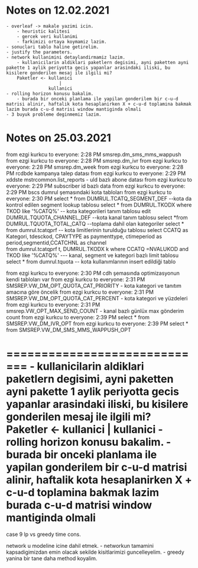 # Notes on 12.02.2021

    - overleaf -> makale yazimi icin.
        - heuristic kalitesi
        - gercek veri kullanimi
        - farkimizi ortaya koymamiz lazim.
    - sonuclari tablo haline getirelim.
    - justify the parameters.
    - network kullanimini detaylandirmamiz lazim.
        - kullanicilarin aldiklari paketlern degisimi, ayni paketten ayni pakette 1 aylik periyotta gecis yapanlar arasindaki iliski, bu kisilere gonderilen mesaj ile ilgili mi?
        Paketler <- kullanici
                        |
                    kullanici
    - rolling horizon konusu bakalim.
        - burada bir onceki planlama ile yapilan gonderilem bir c-u-d matrisi alinir, haftalik kota hesaplanirken X + c-u-d toplamina bakmak lazim burada c-u-d matrisi window mantiginda olmali
    - 3 buyuk probleme deginmemiz lazim.

# Notes on 25.03.2021
from ezgi kurkcu to everyone:    2:28 PM
smsrep.dm_sms_mms_wappush
from ezgi kurkcu to everyone:    2:28 PM
smsrep.dm_ivr
from ezgi kurkcu to everyone:    2:28 PM
smsrep.dm_week
from ezgi kurkcu to everyone:    2:28 PM
rcdbde kampanya talep datası
from ezgi kurkcu to everyone:    2:29 PM
xddste mstrcommon.list_reports - uld bazlı abone datası
from ezgi kurkcu to everyone:    2:29 PM
subscriber id bazlı data
from ezgi kurkcu to everyone:    2:29 PM
bscs dumrul şemasındaki kota tabloları
from ezgi kurkcu to everyone:    2:30 PM
select * from DUMRUL.TCATQ_SEGMENT_DEF --kota da kontrol edilen segment lookup tablosu
select * from DUMRUL.TKODX  where TKOD like '%CATQ%' -- kota kategorileri  tanım  tablosu
edit  DUMRUL.TQUOTA_CHANNEL_DEF --kota kanal  tanım tablosu
select *from DUMRUL.TQUOTA_TOTAL_CATQ --toplama dahil olan kategoriler
select *   from dumrul.tcatqprf  -- kota limitlerinin turulduğu  tablosu
select  CCATQ as Kategori, tdesckod, CPAYTYPE as paymenttype, ctimeperiod as period,segmentid,CCATCHNL as channel    
from dumrul.tcatqprf t,   DUMRUL.TKODX  k where CCATQ =NVALUKOD  and TKOD like '%CATQ%' --- kanal, segment ve kategori bazlı limit tablosu
select * from  dumrul.tquota -- kota kullanımlarının insert edildiği tablo

from ezgi kurkcu to everyone:    2:30 PM
cdh şemasında optimizasyonun kendi tabloları var
from ezgi kurkcu to everyone:    2:31 PM
SMSREP.VW_DM_OPT_QUOTA_CAT_PRIORITY  - kota kategori ve tanıtım amacına göre öncelik
from ezgi kurkcu to everyone:    2:31 PM
SMSREP.VW_DM_OPT_QUOTA_CAT_PERCENT - kota kategori ve yüzdeleri
from ezgi kurkcu to everyone:    2:31 PM
smsrep.VW_OPT_MAX_SEND_COUNT -  kanal bazlı günlüx max gönderim count
from ezgi kurkcu to everyone:    2:39 PM
select * from SMSREP.VW_DM_IVR_OPT
from ezgi kurkcu to everyone:    2:39 PM
select * from SMSREP.VW_DM_SMS_MMS_WAPPUSH_OPT 



=============================
    - kullanicilarin aldiklari paketlern degisimi, ayni paketten ayni pakette 1 aylik periyotta gecis yapanlar arasindaki iliski, bu kisilere gonderilen mesaj ile ilgili mi?
        Paketler <- kullanici
                        |
                    kullanici
    - rolling horizon konusu bakalim.
        - burada bir onceki planlama ile yapilan gonderilem bir c-u-d matrisi alinir, haftalik kota hesaplanirken X + c-u-d toplamina bakmak lazim burada c-u-d matrisi window mantiginda olmali
=============================

case 9 lp vs greedy time cons.

network u modeline icine dahil etmek.
    - networkun tamamini kapsadigimizdan emin olacak sekilde kisitlarimizi guncelleyelim.
    - greedy yanina bir tane daha method koyalim.
